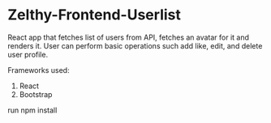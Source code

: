 # Zelthy-Frontend-Userlist
React app that fetches list of users from API, fetches an avatar for it and renders it. User can perform basic operations such add like, edit, and delete user profile.

Frameworks used:
1. React
2. Bootstrap

run npm install
